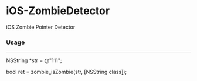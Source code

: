 # iOS-ZombieDetector
iOS Zombie Pointer Detector

### Usage
-----

NSString *str = @"111";


bool ret = zombie_isZombie(str, [NSString class]);
